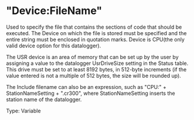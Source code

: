 # "Device:FileName"

Used to specify the file that contains the sections of code that should be executed. The Device on which the file is stored must be specified and the entire string must be enclosed in quotation marks. Device is CPU(the only valid device option for this datalogger).

The USR device is an area of memory that can be set up by the user by assigning a value to the datalogger UsrDriveSize setting in the Status table. This drive must be set to at least 8192 bytes, in 512-byte increments (if the value entered is not a multiple of 512 bytes, the size will be rounded up).

The Include filename can also be an expression, such as "CPU:" + StationNameSetting + ".cr300", where StationNameSetting inserts the station name of the datalogger.

Type: Variable
